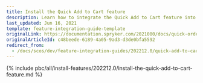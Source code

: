 ```yaml
---
title: Install the Quick Add to Cart feature
description: Learn how to integrate the Quick Add to Cart feature into a Spryker project.
last_updated: Jun 16, 2021
template: feature-integration-guide-template
originalLink: https://documentation.spryker.com/2021080/docs/quick-order-feature-integration
originalArticleId: c48beede-6189-4a05-9ad3-d3de0bfa5592
redirect_from:
  - /docs/scos/dev/feature-integration-guides/202212.0/quick-add-to-cart-feature-integration.html  
---
```

{% include pbc/all/install-features/202212.0/install-the-quick-add-to-cart-feature.md %} <!-- To edit, see /_includes/pbc/all/install-features/202212.0/install-the-quick-add-to-cart-feature.md -->
